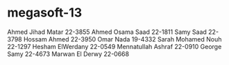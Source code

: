 megasoft-13
===========
Ahmed Jihad Matar 22-3855 Ahmed Osama Saad 22-1811 Samy Saad 22-3798 Hossam Ahmed 22-3950 Omar Nada 19-4332 Sarah Mohamed Nouh 22-1297 Hesham ElWerdany 22-0549 Mennatullah Ashraf 22-0910 George Samy 22-4673 Marwan El Derwy 22-0668
